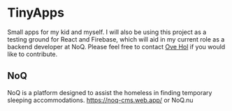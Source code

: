 # TinyApps
Small apps for my kid and myself. I will also be using this project as a testing ground for React and Firebase, which will aid in my current role as a backend developer at NoQ. Please feel free to contact [Ove Hol](https://www.linkedin.com/in/ovehol/) if you would like to contribute.

## NoQ
NoQ is a platform designed to assist the homeless in finding temporary sleeping accommodations.
https://noq-cms.web.app/ or NoQ.nu
